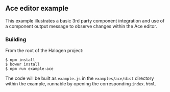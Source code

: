 ## Ace editor example

This example illustrates a basic 3rd party component integration and use of a component output message to observe changes within the Ace editor.

### Building

From the root of the Halogen project:

```
$ npm install
$ bower install
$ npm run example-ace
```

The code will be built as `example.js` in the `examples/ace/dist` directory within the example, runnable by opening the corresponding `index.html`.
